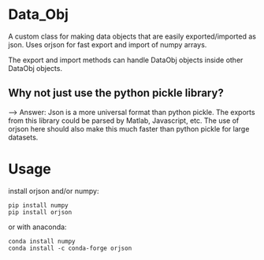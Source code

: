 # Data_Obj

A custom class for making data objects that are easily exported/imported as json. Uses orjson for fast export and 
import of numpy arrays. 

The export and import methods can handle DataObj objects inside other DataObj objects. 

## Why not just use the python pickle library? 
--> Answer: Json is a more universal format than python pickle. The exports from this library could be parsed by Matlab, 
Javascript, etc. The use of orjson here should also make this much faster than python pickle for large datasets. 



# Usage

install orjson and/or numpy:
```shell
pip install numpy
pip install orjson
```

or with anaconda:

```shell
conda install numpy
conda install -c conda-forge orjson
```